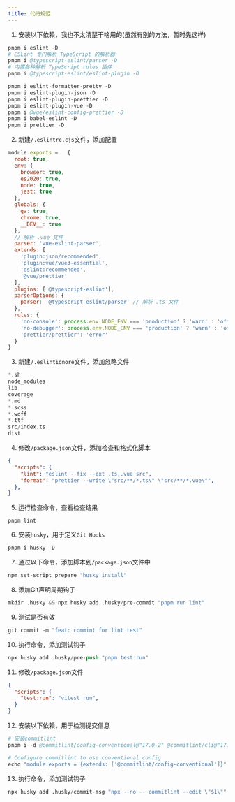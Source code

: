 ```yaml
---
title: 代码规范
---
```


1. 安装以下依赖，我也不太清楚干啥用的(虽然有别的方法，暂时先这样)
```s
pnpm i eslint -D
# ESLint 专门解析 TypeScript 的解析器
pnpm i @typescript-eslint/parser -D
# 内置各种解析 TypeScript rules 插件
pnpm i @typescript-eslint/eslint-plugin -D

pnpm i eslint-formatter-pretty -D
pnpm i eslint-plugin-json -D
pnpm i eslint-plugin-prettier -D
pnpm i eslint-plugin-vue -D
pnpm i @vue/eslint-config-prettier -D
pnpm i babel-eslint -D
pnpm i prettier -D
```
2. 新建`/.eslintrc.cjs`文件，添加配置
```js
module.exports =   {
  root: true,
  env: {
    browser: true,
    es2020: true,
    node: true,
    jest: true
  },
  globals: {
    ga: true,
    chrome: true,
    __DEV__: true
  },
  // 解析 .vue 文件
  parser: 'vue-eslint-parser',
  extends: [
    'plugin:json/recommended',
    'plugin:vue/vue3-essential',
    'eslint:recommended',
    '@vue/prettier'
  ],
  plugins: ['@typescript-eslint'],
  parserOptions: {
    parser: '@typescript-eslint/parser' // 解析 .ts 文件
  },
  rules: {
    'no-console': process.env.NODE_ENV === 'production' ? 'warn' : 'off',
    'no-debugger': process.env.NODE_ENV === 'production' ? 'warn' : 'off',
    'prettier/prettier': 'error'
  }
}
```
3. 新建`/.eslintignore`文件，添加忽略文件
```s
*.sh
node_modules
lib
coverage
*.md
*.scss
*.woff
*.ttf
src/index.ts
dist
```
4. 修改`/package.json`文件，添加检查和格式化脚本
```json
{
  "scripts": {
    "lint": "eslint --fix --ext .ts,.vue src",
    "format": "prettier --write \"src/**/*.ts\" \"src/**/*.vue\"",
  },
}
```
5. 运行检查命令，查看检查结果
```
pnpm lint
```
6. 安装`husky`，用于定义`Git Hooks`
```s
pnpm i husky -D
```
7. 通过以下命令，添加脚本到`/package.json`文件中
```s
npm set-script prepare "husky install"
```
8. 添加Git声明周期钩子
```s
mkdir .husky && npx husky add .husky/pre-commit "pnpm run lint"
```
9. 测试是否有效
```s
git commit -m "feat: commint for lint test"
```
10. 执行命令，添加测试钩子
```s
npx husky add .husky/pre-push "pnpm test:run"
```
11. 修改`/package.json`文件
```json
{
  "scripts": {
    "test:run": "vitest run",
  }
}
```
12. 安装以下依赖，用于检测提交信息
```s
# 安装commitlint
pnpm i -d @commitlint/config-conventional@"17.0.2" @commitlint/cli@"17.0.2"

# Configure commitlint to use conventional config
echo "module.exports = {extends: ['@commitlint/config-conventional']}" > commitlint.config.js
```
13. 执行命令，添加测试钩子
```s
npx husky add .husky/commit-msg "npx --no -- commitlint --edit \"$1\""
```